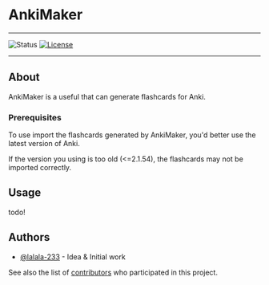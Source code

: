 # AnkiMaker

---

![Status](https://img.shields.io/badge/status-active-success.svg)
[![License](https://img.shields.io/badge/license-MIT-blue.svg)](/LICENSE)

---

## About

AnkiMaker is a useful that can generate flashcards for Anki.

### Prerequisites

To use import the flashcards generated by AnkiMaker, you'd better use the latest version of Anki.

If the version you using is too old (<=2.1.54), the flashcards may not be imported correctly.

## Usage

todo!

## Authors

- [@lalala-233](https://github.com/lalala-233) - Idea & Initial work

See also the list of [contributors](https://github.com/lalala-233/AnkiMaker) who participated in this project.
